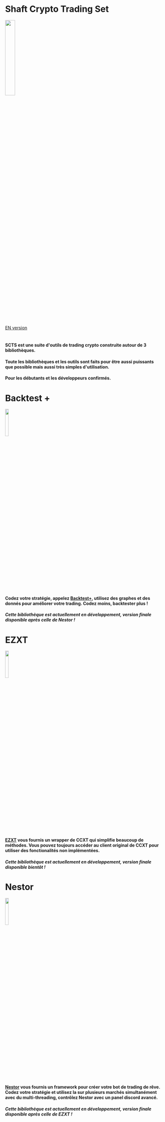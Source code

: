 # Shaft Crypto Trading Set

<img heigh=auto width=25% src="https://github.com/Shaft-3796/Shaft-Crypto-Suit/blob/main/src/SCTS.png">

[EN version](https://github.com/Shaft-3796/Shaft-Crypto-Trading-Set/README.md)

#

#### SCTS est une suite d'outils de trading crypto construite autour de 3 bibliothèques.

#### Toute les bibliothèques et les outils sont faits pour être aussi puissants que possible mais aussi très simples d'utilisation.

#### Pour les débutants et les développeurs confirmés.

# Backtest +

<img heigh=auto width=15% src="https://github.com/Shaft-3796/Shaft-Crypto-Suit/blob/main/src/BacktestPlus.png">

#### Codez votre stratégie, appelez [Backtest+](https://github.com/Shaft-3796/Backtest-Plus), utilisez des graphes et des donnés pour améliorer votre trading. Codez moins, backtester plus !

##### Cette bibliothèque est actuellement en développement, version finale disponible après celle de Nestor !

# EZXT

<img heigh=auto width=15% src="https://github.com/Shaft-3796/Shaft-Crypto-Suit/blob/main/src/Ezxt.png">

#### [EZXT](https://github.com/Shaft-3796/EZXT) vous fournis un wrapper de CCXT qui simplifie beaucoup de méthodes. Vous pouvez toujours accéder au client original de CCXT pour utiliser des fonctionalités non implémentées.

##### Cette bibliothèque est actuellement en développement, version finale disponible bientôt !


# Nestor

<img heigh=auto width=15% src="https://github.com/Shaft-3796/Shaft-Crypto-Suit/blob/main/src/Nestor.png">

#### [Nestor](https://github.com/Shaft-3796/Nestor/blob/main/README.md) vous fournis un framework pour créer votre bot de trading de rêve. Codez votre stratégie et utilisez la sur plusieurs marchés simultanément avec du multi-threading, contrôlez Nestor avec un panel discord avancé.

##### Cette bibliothèque est actuellement en développement, version finale disponible après celle de EZXT !


